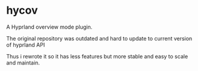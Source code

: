 # hycov
A Hyprland overview mode plugin.

The original repository was outdated and hard to update to current version of hyprland API

Thus i rewrote it so it has less features but more stable and easy to scale and maintain.
